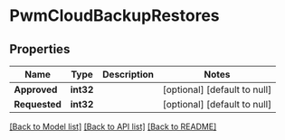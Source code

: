 # PwmCloudBackupRestores

## Properties
Name | Type | Description | Notes
------------ | ------------- | ------------- | -------------
**Approved** | **int32** |  | [optional] [default to null]
**Requested** | **int32** |  | [optional] [default to null]

[[Back to Model list]](../README.md#documentation-for-models) [[Back to API list]](../README.md#documentation-for-api-endpoints) [[Back to README]](../README.md)


